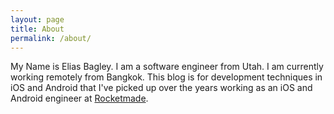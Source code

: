 ```yaml
---
layout: page
title: About
permalink: /about/
---
```


My Name is Elias Bagley. I am a software engineer from Utah. I am currently working remotely from Bangkok. This blog is for development techniques in iOS and Android that I've picked up over the years working as an iOS and Android engineer at [Rocketmade][rocketmade-link].

[rocketmade-link]: www.rocketmade.com
